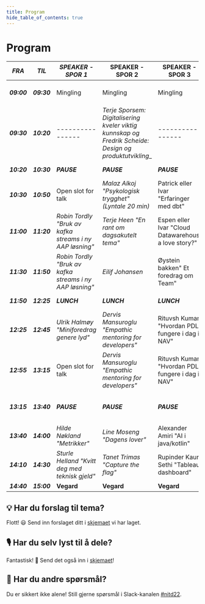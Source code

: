```yaml
---
title: Program
hide_table_of_contents: true
---
```


# Program
| ***FRA***   | ***TIL***   | ***SPEAKER - SPOR 1***                                  | SPEAKER - SPOR 2                                                                                       | SPEAKER - SPOR 3                                     | TEMA        | KOMMENTAR                                     |
|-------------|-------------|---------------------------------------------------------|--------------------------------------------------------------------------------------------------------|------------------------------------------------------|-------------|-----------------------------------------------|
| ***09:00*** | ***09:30*** | Mingling                                                | Mingling                                                                                               | Mingling                                             | Mingling    | ***1\. servering - kaffe, te, bakevarer***    |
| ***09:30*** | ***10:20*** | ----------------                                        | _Terje Sporsem: Digitalisering kveler viktig kunnskap og Fredrik Scheide: Design og produktutvikling__ | ----------------                                     | Foredrag    |                                               |
| ***10:20*** | ***10:30*** | ***PAUSE***                                             | ***PAUSE***                                                                                            | ***PAUSE***                                          | ***PAUSE*** | ***10 minutter pause***                       |
| ***10:30*** | ***10:50*** | Open slot for talk                                      | _Malaz Alkoj "Psykologisk trygghet" (Lyntale 20 min)_                                                  | Patrick eller Ivar "Erfaringer med dbt"              | Foredrag    |                                               |
| ***11:00*** | ***11:20*** | _Robin Tordly "Bruk av kafka streams i ny AAP løsning"_ | _Terje Heen "En rant om dagsakutelt tema"_                                                             | Espen eller Ivar "Cloud Datawarehous, a love story?" | Foredrag    |                                               |
| ***11:30*** | ***11:50*** | _Robin Tordly "Bruk av kafka streams i ny AAP løsning"_ | _Eilif Johansen_                                                                                       | Øystein bakken" Et foredrag om Team"                 | Foredrag    |                                               |
| ***11:50*** | ***12:25*** | ***LUNCH***                                             | ***LUNCH***                                                                                            | ***LUNCH***                                          | ***LUNCH*** | ***2\. servering - lunch***                   |
| ***12:25*** | ***12:45*** | _Ulrik Halmøy "Miniforedrag genere lyd"_                | _Dervis Mansuroglu "Empathic mentoring for developers"_                                                | Rituvsh Kumar "Hvordan PDL fungere i dag i NAV"      | Foredrag    |                                               |
| ***12:55*** | ***13:15*** | Open slot for talk                                      | _Dervis Mansuroglu "Empathic mentoring for developers"_                                                | Rituvsh Kumar "Hvordan PDL fungere i dag i NAV"      | Foredrag    |                                               |
| ***13:15*** | ***13:40*** | ***PAUSE***                                             | ***PAUSE***                                                                                            | ***PAUSE***                                          | ***PAUSE*** | ***3\. servering - Dessert, kos, kaker etc*** |
| ***13:40*** | ***14:00*** | _Hilde Nøkland "Metrikker"_                             | _Line Moseng "Dagens lover"_                                                                           | Alexander Amiri "AI i java/kotlin"                   | Foredrag    |                                               |
| ***14:10*** | ***14:30*** | _Sturle Helland "Kvitt deg med teknisk gjeld"_          | _Tanet Trimas "Capture the flag"_                                                                      | Rupinder Kaur Sethi "Tableau dashboard"              | Foredrag    |                                               |
| ***14:40*** | ***15:00*** | **Vegard**                                              | ****Vegard****                                                                                         | **Vegard**                                           | Foredrag    | **Slutt keynote**                             |
## 💡 Har du forslag til tema? 

Flott! 😃 Send inn forslaget ditt i [skjemaet](https://forms.office.com/Pages/ResponsePage.aspx?id=NGU2YsMeYkmIaZtVNSedCyKMKHMBvzVPtRUZDMBRSnxUQzVXMTE2NFlFN0ZDMDlER0NRNzNNSDZKWi4u) vi har laget.

## 🎙 Har du selv lyst til å dele?

Fantastisk! 🤩 Send det også inn i [skjemaet](https://forms.office.com/Pages/ResponsePage.aspx?id=NGU2YsMeYkmIaZtVNSedCyKMKHMBvzVPtRUZDMBRSnxUQzVXMTE2NFlFN0ZDMDlER0NRNzNNSDZKWi4u)!

## 🤔 Har du andre spørsmål?

Du er sikkert ikke alene! Still gjerne spørsmål i Slack-kanalen [#nitd22](https://nav-it.slack.com/archives/C03A11UFPK5).
